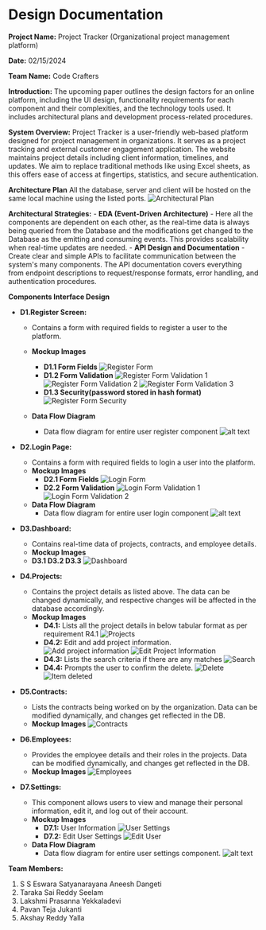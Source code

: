 # Design Documentation

**Project Name:** Project Tracker (Organizational project management platform)

**Date:** 02/15/2024 

**Team Name:** Code Crafters

**Introduction:**
    The upcoming paper outlines the design factors for an online platform, including the UI design, functionality requirements for each component and their complexities, and the technology tools used. It includes architectural plans and development process-related procedures.

**System Overview:**
    Project Tracker is a user-friendly web-based platform designed for project management in organizations. It serves as a project tracking and external customer engagement application. The website maintains project details including client information, timelines, and updates. We aim to replace traditional methods like using Excel sheets, as this offers ease of access at fingertips, statistics, and secure authentication.

**Architecture Plan**
    All the database, server and client will be hosted on the same local machine using the listed ports.
![Architectural Plan](Architectural%20Plan.png)

**Architectural Strategies:**
    - **EDA (Event-Driven Architecture)**
        - Here all the components are dependent on each other, as the real-time data is always being queried from the Database and the modifications get changed to the Database as the emitting and consuming events. This provides scalability when real-time updates are needed.
    - **API Design and Documentation**
        - Create clear and simple APIs to facilitate communication between the system's many components. The API documentation covers everything from endpoint descriptions to request/response formats, error handling, and authentication procedures.


**Components Interface Design**


- **D1.Register Screen:**
    - Contains a form with required fields to register a user to the platform.
    - **Mockup Images**
        - **D1.1 Form Fields** 
            ![Register Form](Register%20Form.png)
        - **D1.2 Form Validation**
            ![Register Form Validation 1](Regiter%20Form%20Validation-1.png)
            ![Register Form Validation 2](Regiter%20Form%20Validation-2.png)
            ![Register Form Validation 3](Regiter%20Form%20Validation-3.png)
        - **D1.3 Security(password stored in hash format)**
            ![Register Form Security](Register%20Form%20Security.png)

    - **Data Flow Diagram**
        - Data flow diagram for entire user register component
        ![alt text](<user registration dataflow-diagram.png>)


- **D2.Login Page:**
    - Contains a form with required fields to login a user into the platform.
    - **Mockup Images**
        - **D2.1 Form Fields**
            ![Login Form](Login%20Form.png)
        - **D2.2 Form Validation**
            ![Login Form Validation 1](Login%20Form%20Validation-1.png)
            ![Login Form Validation 2](Login%20Form%20Validation-2.png)
    - **Data Flow Diagram**
        - Data flow diagram for entire user login component
        ![alt text](<user login dataflow-diagram.png>)


- **D3.Dashboard:**
    - Contains real-time data of projects, contracts, and employee details.
    - **Mockup Images**
    - **D3.1 D3.2 D3.3**
        ![Dashboard](dashboard.png)


- **D4.Projects:**
    - Contains the project details as listed above. The data can be changed dynamically, and respective changes will be affected in the database accordingly.
    - **Mockup Images**
        - **D4.1:** Lists all the project details in below tabular format as per requirement R4.1
            ![Projects](projects.png)
        - **D4.2:** Edit and add project information.
            ![Add project information](Add%20project%20information.png)
            ![Edit Project Information](Edit%20Project%20Information.png)
        - **D4.3:** Lists the search criteria if there are any matches
            ![Search](search.jpg)
        - **D4.4:** Prompts the user to confirm the delete.
            ![Delete](Delete.jpg)
            ![Item deleted](item%20deleted.jpg)


- **D5.Contracts:**
    - Lists the contracts being worked on by the organization. Data can be modified dynamically, and changes get reflected in the DB.
    - **Mockup Images**
        ![Contracts](contracts.png)


- **D6.Employees:**
    - Provides the employee details and their roles in the projects. Data can be modified dynamically, and changes get reflected in the DB.
    - **Mockup Images**
        ![Employees](employees.png)


- **D7.Settings:**
    - This component allows users to view and manage their personal information, edit it, and log out of their account.
    - **Mockup Images**
        - **D7.1:** User Information
            ![User Settings](user%20settings.png)
        - **D7.2:** Edit User Settings
            ![Edit User](edit%20user.png)
    - **Data Flow Diagram**
        - Data flow diagram for entire user settings component.
        ![alt text](<user settings dataflow-diagram.png>)


**Team Members:**
1. S S Eswara Satyanarayana Aneesh Dangeti
2. Taraka Sai Reddy Seelam
3. Lakshmi Prasanna Yekkaladevi
4. Pavan Teja Jukanti
5. Akshay Reddy Yalla